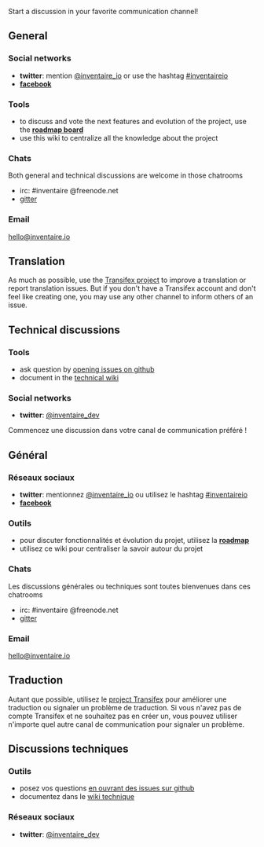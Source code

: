 <!-- LANG:EN, title="Communication channels"-->

Start a discussion in your favorite communication channel!

## General
### Social networks
* **twitter**: mention [@inventaire_io](http://twitter.com/inventaire_io) or use the hashtag [#inventaireio](https://twitter.com/search?q=%23inventaireio)
* **[facebook](http://facebook.com/inventaire.io/)**

### Tools
* to discuss and vote the next features and evolution of the project, use the **[roadmap board](https://trello.com/b/0lKcsZDj/inventaire-roadmap)**
* use this wiki to centralize all the knowledge about the project

### Chats
Both general and technical discussions are welcome in those chatrooms
* irc: #inventaire @freenode.net
* [gitter](http://gitter.im/inventaire/inventaire)

### Email
hello@inventaire.io

## Translation
As much as possible, use the [Transifex project](https://www.transifex.com/inventaire/inventaire/) to improve a translation or report translation issues. But if you don't have a Transifex account and don't feel like creating one, you may use any other channel to inform others of an issue.

## Technical discussions

### Tools
* ask question by [opening issues on github](https://github.com/inventaire/inventaire/issues)
* document in the [technical wiki](https://github.com/inventaire/inventaire/wiki)

### Social networks
* **twitter**: [@inventaire_dev](http://twitter.com/inventaire_dev)


<!-- LANG:FR, title="Canaux de communication"-->
 
Commencez une discussion dans votre canal de communication préféré !

## Général
### Réseaux sociaux
* **twitter**: mentionnez [@inventaire_io](http://twitter.com/inventaire_io) ou utilisez le hashtag [#inventaireio](https://twitter.com/search?q=%23inventaireio)
* **[facebook](http://facebook.com/inventaire.io/)**

### Outils
* pour discuter fonctionnalités et évolution du projet, utilisez la **[roadmap](https://trello.com/b/0lKcsZDj/inventaire-roadmap)**
* utilisez ce wiki pour centraliser la savoir autour du projet

### Chats
Les discussions générales ou techniques sont toutes bienvenues dans ces chatrooms
* irc: #inventaire @freenode.net
* [gitter](http://gitter.im/inventaire/inventaire)

### Email
hello@inventaire.io

## Traduction
Autant que possible, utilisez le [project Transifex](https://www.transifex.com/inventaire/inventaire/) pour améliorer une traduction ou signaler un problème de traduction. Si vous n'avez pas de compte Transifex et ne souhaitez pas en créer un, vous pouvez utiliser n'importe quel autre canal de communication pour signaler un problème.

## Discussions techniques

### Outils
* posez vos questions [en ouvrant des issues sur github](https://github.com/inventaire/inventaire/issues)
* documentez dans le [wiki technique](https://github.com/inventaire/inventaire/wiki)

### Réseaux sociaux
* **twitter**: [@inventaire_dev](http://twitter.com/inventaire_dev)